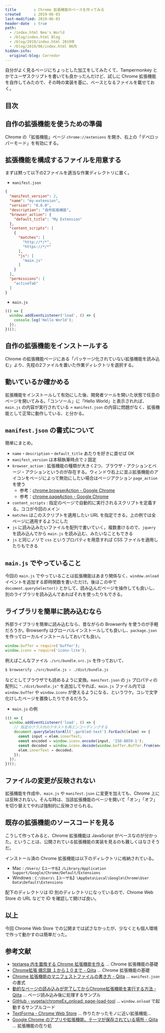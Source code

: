 ```yaml
---
title        : Chrome 拡張機能のベースを作ってみる
created      : 2019-06-03
last-modified: 2019-06-03
header-date  : true
path:
  - /index.html Neo's World
  - /blog/index.html Blog
  - /blog/2019/index.html 2019年
  - /blog/2019/06/index.html 06月
hidden-info:
  original-blog: Corredor
---
```


自分がよく見るページにちょっとした加工をしてみたくて、Tampermonkey とかでユーザスクリプトを書いても良かったんだけど、試しに Chrome 拡張機能を自作してみたので、その時の実装を基に、ベースとなるファイルを載せておく。

## 目次

## 自作の拡張機能を使うための準備

Chrome の「拡張機能」ページ `chrome://extenions` を開き、右上の「デベロッパーモード」を有効にする。

## 拡張機能を構成するファイルを用意する

まずは黙って以下の2ファイルを適当な作業ディレクトリに置く。

- `manifest.json`

```json
{
  "manifest_version": 2,
  "name": "my-extension",
  "version": "0.0.0",
  "description": "自作拡張機能",
  "browser_action": {
    "default_title": "My Extension"
  },
  "content_scripts": [
    {
      "matches": [
        "http://*/*",
        "https://*/*"
      ],
      "js": [
        "main.js"
      ]
    }
  ],
  "permissions": [
    "activeTab"
  ]
}
```

- `main.js`

```javascript
(() => {
  window.addEventListener('load', () => {
    console.log('Hello World');
  });
})();
```

## 自作の拡張機能をインストールする

Chrome の拡張機能ページにある「パッケージ化されていない拡張機能を読み込む」より、先程の2ファイルを置いた作業ディレクトリを選択する。

## 動いているか確かめる

拡張機能をインストールして有効にした後、開発者ツールを開いた状態で任意のページを開いてみる。「コンソール」に「Hello World」と表示されれば、`main.js` の内容が実行されている = `manifest.json` の内容に問題がなく、拡張機能として正常に動作している、と分かる。

## `manifest.json` の書式について

簡単にまとめ。

- `name`・`description`・`default_title` あたりを好きに直せば OK
- `manifest_version` は本稿執筆時点で `2` 固定
- `browser_action` : 拡張機能の種類が大きく2つ、ブラウザ・アクションとページ・アクションというのが存在する。ウィンドウ右上に並ぶ拡張機能のアイコンをページによって無効にしたい場合はページアクション `page_action` を使う
  - 参考：[chrome.browserAction - Google Chrome](https://developer.chrome.com/extensions/browserAction)
  - 参考：[chrome.pageAction - Google Chrome](https://developer.chrome.com/extensions/pageAction)
- `content_scripts` : 指定のページで自動的に実行されるスクリプトを定義する。ココが今回のメイン
- `matches` はこのスクリプトを適用したい URL を指定できる。上の例では全ページに適用するようにした
- `js` に読み込みたいファイルを配列で書いていく。複数書けるので、`jquery` を読み込んでから `main.js` を読み込む、みたいなこともできる
- `js` と同じノリで `css` というプロパティを用意すれば CSS ファイルを適用したりもできる

## `main.js` でやっていること

今回の `main.js` でやっていることは拡張機能はあまり関係なく、`window.onload` イベントを追加する即時関数を書いただけ。後はこの中で `document.querySelector()` とかして、読み込んだページを操作しても良いし、別のライブラリを読み込んであればそれを使ったりもできる。

## ライブラリを簡単に読み込むなら

外部ライブラリを簡単に読み込むなら、昔ながらの Browserify を使うのが手軽だろうか。Browserify はグローバルインストールしても良いし、`package.json` を作ってローカルインストールしておいても良い。

```javascript
window.buffer = require('buffer');
window.iconv = require('iconv-lite');
```

例えばこんなファイル `./src/bundle.src.js` を作っておいて、

```bash
$ browserify ./src/bundle.js > ./dist/bundle.js
```

などとしてブラウザでも読めるように変換。`manifest.json` の `js` プロパティの配列に `"./dist/bundle.js"` を追加してやれば、`main.js` ファイル内では `window.buffer` や `window.iconv` が使えるようになる、というワケ。コレで文字化けしたページを置換したりできるだろう。

- `main.js` の例

```javascript
(() => {
  window.addEventListener('load', () => {
    // 指定のクラス内のテキストを再エンコーディングする
    document.querySelectorAll('.garbled-text').forEach((elem) => {
      const input = elem.innerText;
      const encoded = window.iconv.encode(input, 'ISO-8859-1');
      const decoded = window.iconv.decode(window.buffer.Buffer.from(encoded), 'UTF-8');
      elem.innerText = decoded;
    });
  });
})();
```

## ファイルの変更が反映されない

拡張機能を作成中、`main.js` や `manifest.json` に変更を加えても、Chrome 上には反映されない。そんな時は、当該拡張機能のページを開いて「オン」「オフ」を切り替えてやれば強制的に反映させられる。

## 既存の拡張機能のソースコードを見る

こうして作ってみると、Chrome 拡張機能は JavaScript がベースなのが分かった。ということは、公開されている拡張機能の実装を見るのも難しくはなさそうだ。

インストール済の Chrome 拡張機能は以下のディレクトリに格納されている。

- Mac : `/Users/【ユーザ名】/Library/Application Support/Google/Chrome/Default/Extensions`
- Windows : `C:\Users\【ユーザ名】\AppData\Local\Google\Chrome\User Data\Default\Extensions`

配下のディレクトリは ID 別のディレクトリになっているので、Chrome Web Store の URL などで ID を確認して開けば良い。

## 以上

今回 Chrome Web Store での公開までは試さなかったが、少なくとも個人環境で作って動かすのは簡単だった。

## 参考文献

- [textarea 内を置換する Chrome 拡張機能を作る](http://nkurilog.blogspot.com/2017/11/textarea-replace-chrome.html) … Chrome 拡張機能の基礎
- [Chrome拡張 備忘録 １から１０まで - Qiita](https://qiita.com/Tachibana446/items/696bb93bd4a23525cbb0) … Chrome 拡張機能の基礎
- [Chrome 拡張機能のマニフェストファイルの書き方 - Qiita](https://qiita.com/mdstoy/items/9866544e37987337dc79) … `manifest.json` の書式
- [動的なページの読み込みが完了してからChrome拡張機能を実行する方法 - Qiita](https://qiita.com/3mc/items/c3c580ca5de4a2d3990d) … ページ読み込み後に処理するサンプル
- [GitHub - yugeta/chromeEx_onload: page-load-tool](https://github.com/yugeta/chromeEx_onload) … `window.onload` で起動するサンプルコード
- [TextForma - Chrome Web Store](https://chrome.google.com/webstore/detail/textforma/nmoicgikomkhfcfimpldahmfabckjiie) … 作りたかったモノに近い拡張機能…
- [Google Chrome のアプリや拡張機能、テーマが保存されている場所 - Qiita](https://qiita.com/noraworld/items/e602c27763c9a9c4e13f) … 拡張機能の在り処
